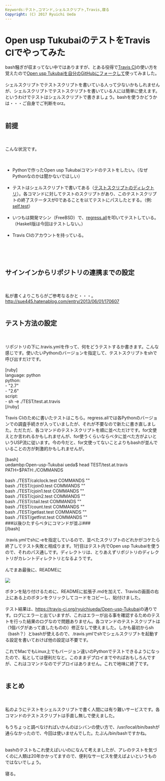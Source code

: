 ```yaml
---
Keywords:テスト,コマンド,シェルスクリプト,Travis,寝る
Copyright: (C) 2017 Ryuichi Ueda
---
```

# Open usp TukubaiのテストをTravis CIでやってみた
bash騒ぎが収まってない中ではありますが、とある役得で<a href="https://travis-ci.org/" target="_blank">Travis CI</a>の使い方を覚えたので<a href="https://github.com/ryuichiueda/Open-usp-Tukubai" target="_blank">Open usp Tukubaiを自分のGitHubにフォークして</a>使ってみました。<br />
<br />
シェルスクリプトでテストスクリプトを書いている人って少ないかもしれませんが、シェルスクリプトでテストスクリプトを書いている人には簡単に使えます。というわけでテストはシェルスクリプトで書きましょう。bashを使うかどうかは・・・ご自身でご判断をorz。<br />
<br />
<h2>前提</h2><br />
<br />
こんな状況です。<br />
<br />
<ul><br />
 <li>Pythonで作ったOpen usp Tukubaiコマンドのテストをしたい。（なぜPythonなのかは聞かないでほしい）</li><br />
 <li>テストはシェルスクリプトで書いてある（<a href="https://github.com/ryuichiueda/Open-usp-Tukubai/tree/master/TEST" target="_blank">テストスクリプトのディレクトリ</a>）。各コマンドに対してテストのスクリプトがあり、このテストスクリプトの終了ステータスが0であることを以てテストにパスしたとする。（例: <a href="https://github.com/ryuichiueda/Open-usp-Tukubai/blob/master/TEST/self.test" target="_blank">self.test</a>）</li><br />
 <li>いつもは開発マシン（FreeBSD）で、<a href="https://github.com/ryuichiueda/Open-usp-Tukubai/blob/master/TEST/regress.all" target="_blank">regress.all</a>を叩いてテストしている。（Haskell版は今回はテストしない。）</li><br />
 <li>Travis CIのアカウントを持っている。</li><br />
</ul><br />
<br />
<h2>サインインからリポジトリの連携までの設定</h2><br />
<br />
私が書くよりこちらがご参考なるかと・・・。<a href="http://sue445.hatenablog.com/entry/2013/06/01/170607" target="_blank">http://sue445.hatenablog.com/entry/2013/06/01/170607</a><br />
<br />
<h2>テスト方法の設定</h2><br />
<br />
リポジトリの下に.travis.ymlを作って、何をどうテストするか書きます。こんな感じです。使いたいPythonのバージョンを指定して、テストスクリプトをshで呼び出すだけです。<br />
<br />
[ruby]<br />
language: python<br />
python:<br />
 - &quot;2.7&quot;<br />
 - &quot;2.6&quot;<br />
script: <br />
 - sh -e ./TEST/test.at.travis<br />
[/ruby]<br />
<br />
Travis CIのために書いたテストはこちら。regress.allでは各Pythonのバージョンでの調査手続きが入っていましたが、それが不要なので新たに書き直しました。ただただ、各コマンドのテストスクリプトを順に並べただけです。for文使えとか言われるかもしれませんが、for使うくらいならベタに並べた方がよいというUSP流に従います。今の今だと、for文使ってないことよりもbashが並んでいることの方が刺激的かもしれませんが。<br />
<br />
[bash]<br />
uedambp:Open-usp-Tukubai ueda$ head TEST/test.at.travis <br />
PATH=$PATH:./COMMANDS<br />
<br />
bash ./TEST/calclock.test COMMANDS &quot;&quot;<br />
bash ./TEST/cjoin0.test COMMANDS &quot;&quot;<br />
bash ./TEST/cjoin1.test COMMANDS &quot;&quot;<br />
bash ./TEST/cjoin2.test COMMANDS &quot;&quot;<br />
bash ./TEST/ctail.test COMMANDS &quot;&quot;<br />
bash ./TEST/count.test COMMANDS &quot;&quot;<br />
bash ./TEST/getlast.test COMMANDS &quot;&quot;<br />
bash ./TEST/getfirst.test COMMANDS &quot;&quot;<br />
###以後ひたすらベタにコマンドが並ぶ###<br />
[/bash]<br />
<br />
.travis.ymlでshに-eを指定しているので、並べたスクリプトのどれかがコケたら終了してテスト失敗と相成ります。1行目はテスト内でOpen usp Tukubaiを使うので、それのパス通しです。ディレクトリは、とりあえずリポジトリのディレクトリがカレントディレクトリとなるようです。<br />
<br />
んでまあ最後に、READMEに<br />
<br />
<img src="https://travis-ci.org/ryuichiueda/Open-usp-Tukubai.svg?branch=master" /><br />
<br />
ボタンを貼り付けるために、READMEに拡張子.mdを加えて、Travisの画面の右上にある上のボタンをクリックしてコードをコピーし、貼付けました。<br />
<br />
テスト結果は、<a href="https://travis-ci.org/ryuichiueda/Open-usp-Tukubai" target="_blank">https://travis-ci.org/ryuichiueda/Open-usp-Tukubai</a>の通りです。ログにエラーと出ていますが、これはエラーが出る事を確認するためのテストを行った結果のログなので問題ありません。各コマンドのテストスクリプトは（1個バグがあって直したものの）修正なしで使えました。しかも最初からsh（bash？）とbashが使えるので、.travis.ymlでshでシェルスクリプトを起動する設定を書いておけば他の設定は不要です。<br />
<br />
これでMacでもLinux上でもバージョン違いのPythonでテストできるようになったので、私としては便利だなと。このままデプロイまでやればおもしろんですが、これはコマンドなのでデプロイはありません。これで地味に終了です。<br />
<br />
<h2>まとめ</h2><br />
<br />
私のようにテストをシェルスクリプトで書く人間には有り難いサービスです。各コマンドのテストスクリプトは手直し無しで使えました。<br />
<br />
もうちょっと調べなければいかんのはシバンの使い方で、/usr/local/bin/bashが通らなかったので、今回は使いませんでした。たぶん/bin/bashですかね。<br />
<br />
<br />
bashのテストもこれ使えばいいのになんて考えましたが、アレのテストを気づくのに人類は20年かかってますので、便利なサービスを使えばよいというものではないでしょう。<br />
<br />
寝る。<br />


